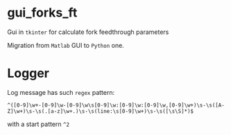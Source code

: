 # gui_forks_ft
Gui in `tkinter` for calculate fork feedthrough parameters

Migration from `Matlab` GUI to `Python` one.

# Logger

Log message has such `regex` pattern:

```regex
^([0-9]\w+-[0-9]\w-[0-9]\w\s[0-9]\w:[0-9]\w:[0-9]\w,[0-9]\w+)\s-\s([A-Z]\w+)\s-\s(.[a-z]\w+.)\s-\s(line:\s[0-9]\w+)\s-\s([\s\S]*)$
```

with a start pattern `^2`

